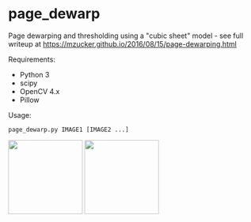 page_dewarp
===========

Page dewarping and thresholding using a "cubic sheet" model - see full writeup at <https://mzucker.github.io/2016/08/15/page-dewarping.html>

Requirements:

 - Python 3
 - scipy
 - OpenCV 4.x
 - Pillow
 
Usage:

    page_dewarp.py IMAGE1 [IMAGE2 ...]

<img src='https://github.com/genequ/page_dewarp/assets/1505497/55d5df2f-6693-4c09-9649-2b519503bc28' width='150'>

<img src='https://github.com/genequ/page_dewarp/assets/1505497/81277733-3664-4896-8865-dc5155d78020' width='150'>

